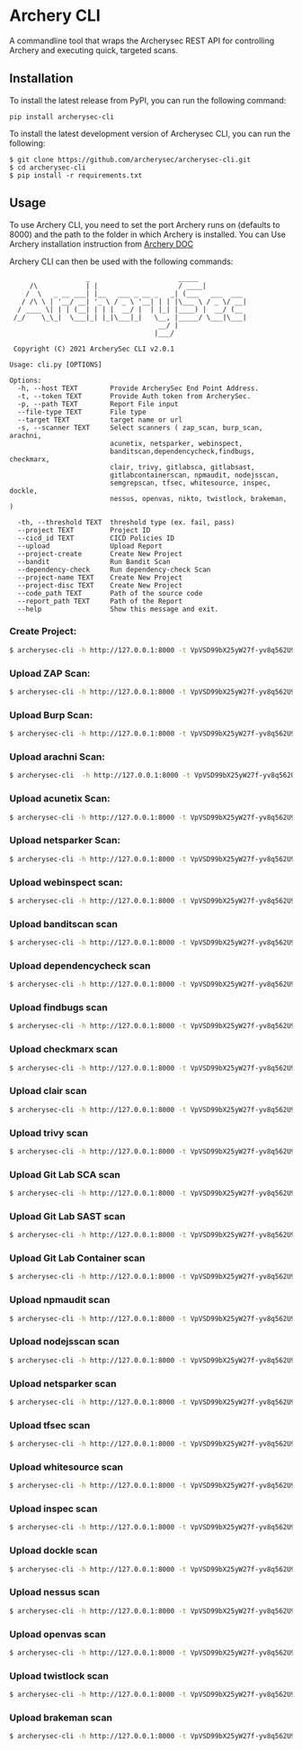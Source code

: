 # Archery CLI

A commandline tool that wraps the Archerysec REST API for controlling Archery and executing quick, targeted scans.

## Installation

To install the latest release from PyPI, you can run the following command:

```
pip install archerysec-cli
```
To install the latest development version of Archerysec CLI, you can run the following:

```
$ git clone https://github.com/archerysec/archerysec-cli.git
$ cd archerysec-cli
$ pip install -r requirements.txt

```
## Usage

To use Archery CLI, you need to set the port Archery runs on (defaults to 8000) and the path to the folder in which Archery is installed. 
You can Use Archery installation instruction from [Archery DOC](https://docs.archerysec.com/#quick-start)

Archery CLI can then be used with the following commands:
```
                   _                      _____
     /\            | |                    / ____|
    /  \   _ __ ___| |__   ___ _ __ _   _| (___   ___  ___
   / /\ \ | '__/ __| '_ \ / _ \ '__| | | |\___ \ / _ \/ __|
  / ____ \| | | (__| | | |  __/ |  | |_| |____) |  __/ (__
 /_/    \_\_|  \___|_| |_|\___|_|   \__, |_____/ \___|\___|
                                     __/ |
                                    |___/

 Copyright (C) 2021 ArcherySec CLI v2.0.1

Usage: cli.py [OPTIONS]

Options:
  -h, --host TEXT        Provide ArcherySec End Point Address.
  -t, --token TEXT       Provide Auth token from ArcherySec.
  -p, --path TEXT        Report File input
  --file-type TEXT       File type
  --target TEXT          target name or url
  -s, --scanner TEXT     Select scanners ( zap_scan, burp_scan, arachni,
                         acunetix, netsparker, webinspect,
                         banditscan,dependencycheck,findbugs, checkmarx,
                         clair, trivy, gitlabsca, gitlabsast,
                         gitlabcontainerscan, npmaudit, nodejsscan,
                         semgrepscan, tfsec, whitesource, inspec, dockle,
                         nessus, openvas, nikto, twistlock, brakeman, )

  -th, --threshold TEXT  threshold type (ex. fail, pass)
  --project TEXT         Project ID
  --cicd_id TEXT         CICD Policies ID
  --upload               Upload Report
  --project-create       Create New Project
  --bandit               Run Bandit Scan
  --dependency-check     Run dependency-check Scan
  --project-name TEXT    Create New Project
  --project-disc TEXT    Create New Project
  --code_path TEXT       Path of the source code
  --report_path TEXT     Path of the Report
  --help                 Show this message and exit.
```

### Create Project:

```bash
$ archerysec-cli -h http://127.0.0.1:8000 -t VpVSD99bX25yW27f-yv8q562U9ObZfbWnBLVkjfRjQ-FR52p4GlhjpYuCJwY56_x --createproject --project_name="test_project" --project_disc="test project"
```

### Upload ZAP Scan:

```bash
$ archerysec-cli -h http://127.0.0.1:8000 -t VpVSD99bX25yW27f-yv8q562U9ObZfbWnBLVkjfRjQ-FR52p4GlhjpYuCJwY56_x -p /report/sample/OWASP-ZAP-v2.7.0.xml --file-type=XML --target=ASFLKSF --scanner=zap_scan --project=eaf6f89e-56ee-4ef7-8257-07b7136c9e31 --upload
```

### Upload Burp Scan:

```bash
$ archerysec-cli -h http://127.0.0.1:8000 -t VpVSD99bX25yW27f-yv8q562U9ObZfbWnBLVkjfRjQ-FR52p4GlhjpYuCJwY56_x -p /report/sample/Burp_Report.xml --file-type=XML --target=ASFLKSF --scanner=burp_scan --project=eaf6f89e-56ee-4ef7-8257-07b7136c9e31 --upload
```

### Upload arachni Scan:

```bash
$ archerysec-cli  -h http://127.0.0.1:8000 -t VpVSD99bX25yW27f-yv8q562U9ObZfbWnBLVkjfRjQ-FR52p4GlhjpYuCJwY56_x -p /report/sample/Arachni_v1.3.xml --file-type=XML --target=ASFLKSF --scanner=arachni --project=eaf6f89e-56ee-4ef7-8257-07b7136c9e31 --upload
```

### Upload acunetix Scan:

```bash
$ archerysec-cli -h http://127.0.0.1:8000 -t VpVSD99bX25yW27f-yv8q562U9ObZfbWnBLVkjfRjQ-FR52p4GlhjpYuCJwY56_x -p /report/sample/Acunetix_report_sample.xml --file-type=XML --target=ASFLKSF --scanner=acunetix --project=eaf6f89e-56ee-4ef7-8257-07b7136c9e31 --upload
```

### Upload netsparker Scan:

```bash
$ archerysec-cli -h http://127.0.0.1:8000 -t VpVSD99bX25yW27f-yv8q562U9ObZfbWnBLVkjfRjQ-FR52p4GlhjpYuCJwY56_x -p /report/sample/Netsparker_report.xml --file-type=XML --target=ASFLKSF --scanner=netsparker --project=eaf6f89e-56ee-4ef7-8257-07b7136c9e31 --upload
```

### Upload webinspect scan:

```bash
$ archerysec-cli -h http://127.0.0.1:8000 -t VpVSD99bX25yW27f-yv8q562U9ObZfbWnBLVkjfRjQ-FR52p4GlhjpYuCJwY56_x -p /report/sample/webinspect.xml --file-type=XML --target=ASFLKSF --scanner=webinspect --project=eaf6f89e-56ee-4ef7-8257-07b7136c9e31 --upload
```

### Upload banditscan scan

```bash
$ archerysec-cli -h http://127.0.0.1:8000 -t VpVSD99bX25yW27f-yv8q562U9ObZfbWnBLVkjfRjQ-FR52p4GlhjpYuCJwY56_x -p /report/sample/banditscan.json --file-type=JSON --target=ASFLKSF --scanner=banditscan --project=eaf6f89e-56ee-4ef7-8257-07b7136c9e31 --upload
```

### Upload dependencycheck scan

```bash
$ archerysec-cli -h http://127.0.0.1:8000 -t VpVSD99bX25yW27f-yv8q562U9ObZfbWnBLVkjfRjQ-FR52p4GlhjpYuCJwY56_x -p /report/sample/dependencycheck.xml --file-type=XML --target=ASFLKSF --scanner=dependencycheck --project=eaf6f89e-56ee-4ef7-8257-07b7136c9e31 --upload
```

### Upload findbugs scan

```bash
$ archerysec-cli -h http://127.0.0.1:8000 -t VpVSD99bX25yW27f-yv8q562U9ObZfbWnBLVkjfRjQ-FR52p4GlhjpYuCJwY56_x -p /report/sample/findbugs.xml --file-type=XML --target=ASFLKSF --scanner=findbugs --project=eaf6f89e-56ee-4ef7-8257-07b7136c9e31 --upload
```

### Upload checkmarx scan

```bash
$ archerysec-cli -h http://127.0.0.1:8000 -t VpVSD99bX25yW27f-yv8q562U9ObZfbWnBLVkjfRjQ-FR52p4GlhjpYuCJwY56_x -p /report/sample/checkmarx.xml --file-type=XML --target=ASFLKSF --scanner=checkmarx --project=eaf6f89e-56ee-4ef7-8257-07b7136c9e31 --upload
```

### Upload clair scan

```bash
$ archerysec-cli -h http://127.0.0.1:8000 -t VpVSD99bX25yW27f-yv8q562U9ObZfbWnBLVkjfRjQ-FR52p4GlhjpYuCJwY56_x -p /report/sample/clair.json --file-type=JSON --target=ASFLKSF --scanner=clair --project=eaf6f89e-56ee-4ef7-8257-07b7136c9e31 --upload
```

### Upload trivy scan

```bash
$ archerysec-cli -h http://127.0.0.1:8000 -t VpVSD99bX25yW27f-yv8q562U9ObZfbWnBLVkjfRjQ-FR52p4GlhjpYuCJwY56_x -p /report/sample/trivy.json --file-type=JSON --target=ASFLKSF --scanner=trivy --project=eaf6f89e-56ee-4ef7-8257-07b7136c9e31 --upload
```

### Upload Git Lab SCA scan

```bash
$ archerysec-cli -h http://127.0.0.1:8000 -t VpVSD99bX25yW27f-yv8q562U9ObZfbWnBLVkjfRjQ-FR52p4GlhjpYuCJwY56_x -p /report/sample/gitlabsca.json --file-type=JSON --target=ASFLKSF --scanner=gitlabsca --project=eaf6f89e-56ee-4ef7-8257-07b7136c9e31 --upload
```

### Upload Git Lab SAST scan

```bash
$ archerysec-cli -h http://127.0.0.1:8000 -t VpVSD99bX25yW27f-yv8q562U9ObZfbWnBLVkjfRjQ-FR52p4GlhjpYuCJwY56_x -p /report/sample/gitlabsast.json --file-type=JSON --target=ASFLKSF --scanner=gitlabsast --project=eaf6f89e-56ee-4ef7-8257-07b7136c9e31 --upload
```

### Upload Git Lab Container scan

```bash
$ archerysec-cli -h http://127.0.0.1:8000 -t VpVSD99bX25yW27f-yv8q562U9ObZfbWnBLVkjfRjQ-FR52p4GlhjpYuCJwY56_x -p /report/sample/gitlabcontainerscan.json --file-type=JSON --target=ASFLKSF --scanner=gitlabcontainerscan --project=eaf6f89e-56ee-4ef7-8257-07b7136c9e31 --upload
```

### Upload npmaudit scan

```bash
$ archerysec-cli -h http://127.0.0.1:8000 -t VpVSD99bX25yW27f-yv8q562U9ObZfbWnBLVkjfRjQ-FR52p4GlhjpYuCJwY56_x -p /report/sample/npmaudit.json --file-type=JSON --target=ASFLKSF --scanner=npmaudit --project=eaf6f89e-56ee-4ef7-8257-07b7136c9e31 --upload
```

### Upload nodejsscan scan

```bash
$ archerysec-cli -h http://127.0.0.1:8000 -t VpVSD99bX25yW27f-yv8q562U9ObZfbWnBLVkjfRjQ-FR52p4GlhjpYuCJwY56_x -p /report/sample/nodejsscan.json --file-type=JSON --target=ASFLKSF --scanner=nodejsscan --project=eaf6f89e-56ee-4ef7-8257-07b7136c9e31 --upload
```

### Upload netsparker scan

```bash
$ archerysec-cli -h http://127.0.0.1:8000 -t VpVSD99bX25yW27f-yv8q562U9ObZfbWnBLVkjfRjQ-FR52p4GlhjpYuCJwY56_x -p /report/sample/semgrepscan.json --file-type=JSON --target=ASFLKSF --scanner=netsparker --project=eaf6f89e-56ee-4ef7-8257-07b7136c9e31 --upload
```

### Upload tfsec scan

```bash
$ archerysec-cli -h http://127.0.0.1:8000 -t VpVSD99bX25yW27f-yv8q562U9ObZfbWnBLVkjfRjQ-FR52p4GlhjpYuCJwY56_x -p /report/sample/tfsec.json --file-type=JSON --target=ASFLKSF --scanner=tfsec --project=eaf6f89e-56ee-4ef7-8257-07b7136c9e31 --upload
```

### Upload whitesource scan

```bash
$ archerysec-cli -h http://127.0.0.1:8000 -t VpVSD99bX25yW27f-yv8q562U9ObZfbWnBLVkjfRjQ-FR52p4GlhjpYuCJwY56_x -p /report/sample/whitesource.xml --file-type=XML --target=ASFLKSF --scanner=whitesource --project=eaf6f89e-56ee-4ef7-8257-07b7136c9e31 --upload
```

### Upload inspec scan

```bash
$ archerysec-cli -h http://127.0.0.1:8000 -t VpVSD99bX25yW27f-yv8q562U9ObZfbWnBLVkjfRjQ-FR52p4GlhjpYuCJwY56_x -p /report/sample/inspec.json --file-type=JSON --target=ASFLKSF --scanner=inspec --project=eaf6f89e-56ee-4ef7-8257-07b7136c9e31 --upload
```

### Upload dockle scan

```bash
$ archerysec-cli -h http://127.0.0.1:8000 -t VpVSD99bX25yW27f-yv8q562U9ObZfbWnBLVkjfRjQ-FR52p4GlhjpYuCJwY56_x -p /report/sample/dockle.json --file-type=JSON --target=ASFLKSF --scanner=dockle --project=eaf6f89e-56ee-4ef7-8257-07b7136c9e31 --upload
```

### Upload nessus scan

```bash
$ archerysec-cli -h http://127.0.0.1:8000 -t VpVSD99bX25yW27f-yv8q562U9ObZfbWnBLVkjfRjQ-FR52p4GlhjpYuCJwY56_x -p /report/sample/nessus.xml --file-type=XML --target=ASFLKSF --scanner=nessus --project=eaf6f89e-56ee-4ef7-8257-07b7136c9e31 --upload
```

### Upload openvas scan

```bash
$ archerysec-cli -h http://127.0.0.1:8000 -t VpVSD99bX25yW27f-yv8q562U9ObZfbWnBLVkjfRjQ-FR52p4GlhjpYuCJwY56_x -p /report/sample/openvas.xml --file-type=XML --target=ASFLKSF --scanner=openvas --project=eaf6f89e-56ee-4ef7-8257-07b7136c9e31 --upload
```

### Upload twistlock scan

```bash
$ archerysec-cli -h http://127.0.0.1:8000 -t VpVSD99bX25yW27f-yv8q562U9ObZfbWnBLVkjfRjQ-FR52p4GlhjpYuCJwY56_x -p /report/sample/twistlock.json --file-type=JSON --target=ASFLKSF --scanner=twistlock --project=eaf6f89e-56ee-4ef7-8257-07b7136c9e31 --upload
```

### Upload brakeman scan

```bash
$ archerysec-cli -h http://127.0.0.1:8000 -t VpVSD99bX25yW27f-yv8q562U9ObZfbWnBLVkjfRjQ-FR52p4GlhjpYuCJwY56_x -p /report/sample/brakeman.json --file-type=JSON --target=ASFLKSF --scanner=brakeman --project=eaf6f89e-56ee-4ef7-8257-07b7136c9e31 --upload
```